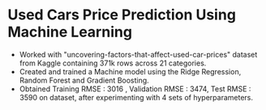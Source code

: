 # Used Cars Price Prediction Using Machine Learning

* Worked with "uncovering-factors-that-affect-used-car-prices" dataset from Kaggle containing 371k rows across 21 categories.
* Created and trained a Machine model using the Ridge Regression, Random Forest and Gradient Boosting.
* Obtained Training RMSE : 3016 , Validation RMSE : 3474, Test RMSE : 3590 on dataset, after experimenting with 4 sets of hyperparameters.
